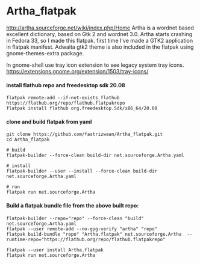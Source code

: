 # Artha_flatpak
http://artha.sourceforge.net/wiki/index.php/Home 
Artha is a wordnet based excellent dictionary, based on Gtk 2 and wordnet 3.0.
Artha starts crashing in Fedora 33, so I made this flatpak.
first time I've made a GTK2 application in flatpak manifest. 
Adwaita gtk2 theme is also included in the flatpak using gnome-themes-extra package.

In gnome-shell use tray icon extension to see legacy system tray icons.
https://extensions.gnome.org/extension/1503/tray-icons/

#### install flathub repo and freedesktop sdk 20.08
```
flatpak remote-add --if-not-exists flathub https://flathub.org/repo/flathub.flatpakrepo
flatpak install flathub org.freedesktop.Sdk/x86_64/20.08
```

#### clone and build flatpak from yaml
```
git clone https://github.com/fastrizwaan/Artha_flatpak.git
cd Artha_flatpak

# build
flatpak-builder --force-clean build-dir net.sourceforge.Artha.yaml

# install 
flatpak-builder --user --install --force-clean build-dir net.sourceforge.Artha.yaml

# run
flatpak run net.sourceforge.Artha
```

#### Build a flatpak bundle file from the above built repo:
```
flatpak-builder --repo="repo" --force-clean "build" net.sourceforge.Artha.yaml
flatpak --user remote-add --no-gpg-verify "artha" "repo"
flatpak build-bundle "repo" "Artha.flatpak" net.sourceforge.Artha  --runtime-repo="https://flathub.org/repo/flathub.flatpakrepo"

flatpak --user install Artha.flatpak
flatpak run net.sourceforge.Artha
```

